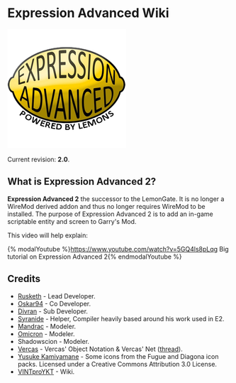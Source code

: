 # Expression Advanced Wiki

![](images/ea-logo.png)

Current revision: **2.0**.

## What is Expression Advanced 2?

**Expression Advanced 2** the successor to the LemonGate. It is no longer a WireMod derived addon and thus no longer requires WireMod to be installed. The purpose of Expression Advanced 2 is to add an in-game scriptable entity and screen to Garry's Mod.

This video will help explain:

{% modalYoutube %}https://www.youtube.com/watch?v=5GQ4ls8pLqg Big tutorial on Expression Advanced 2{% endmodalYoutube %}

## Credits

- [Rusketh](http://github.com/Rusketh) - Lead Developer.
- [Oskar94](http://github.com/oskar94) - Co Developer.
- [Divran](https://github.com/Divran) - Sub Developer.
- [Syranide](https://github.com/syranide) - Helper, Compiler heavily based around his work used in E2.
- [Mandrac](https://github.com/mandrac) - Modeler.
- [Omicron](https://github.com/OmicroNiuM) - Modeler.
- Shadowscion - Modeler.
- [Vercas](https://github.com/vercas) - Vercas' Object Notation & Vercas' Net ([thread](http://www.facepunch.com/showthread.php?t=1194008)).
- [Yusuke Kamiyamane](http://p.yusukekamiyamane.com/) - Some icons from the Fugue and Diagona icon packs. Licensed under a Creative Commons Attribution 3.0 License.
- [VINTproYKT](https://github.com/VINTproYKT) - Wiki.